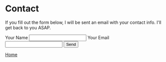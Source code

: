 # Contact

If you fill out the form below, I will be sent an email with your contact info. I'll get back to you ASAP.

<form action="https://formspree.io/douglasherron16@gmail.com"
      method="POST">
    <label><span>Your Name</span>
    <input type="text" name="name"></label>
    <label><span>Your Email</span>
    <input type="email" name="replyto"></label>
    <input type="submit" value="Send">
</form>

[Home](README.md)
